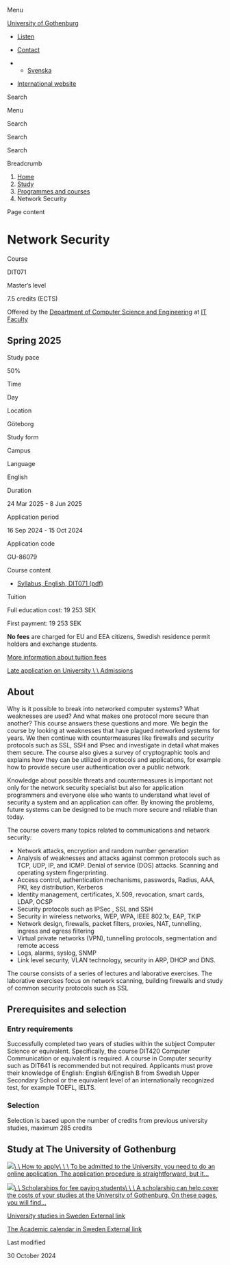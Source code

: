 Menu

[University of Gothenburg](/en)

- [Listen](//app-eu.readspeaker.com/cgi-bin/rsent?customerid=9467&lang=en_uk&readclass=region--content&url=https%3A%2F%2Fwww.gu.se%2Fen%2Fstudy-gothenburg%2Fnetwork-security-dit071 "Listen with ReadSpeaker")

- [Contact](/en/contact)

- - [Svenska](/studera/hitta-utbildning/network-security-dit071)
- [International website](/en/study-gothenburg/network-security-dit071)

Search


Menu


Search


Search

Search

Breadcrumb

1. [Home](/en)
2. [Study](/en/study-in-gothenburg)
3. [Programmes and courses](/en/study-in-gothenburg/study-options)
4. Network Security


Page content

# Network Security

Course


DIT071


Master’s level



7.5 credits (ECTS)



Offered by the
[Department of Computer Science and Engineering](https://www.gu.se/en/computer-science-engineering)
at
[IT Faculty](https://www.gu.se/en/it-faculty)

## Spring 2025

Study pace


50%

Time


Day

Location


Göteborg

Study form


Campus

Language


English

Duration


24 Mar 2025
\- 8 Jun 2025

Application period


16 Sep 2024
\- 15 Oct 2024

Application code


GU-86079

Course content


- [Syllabus, English, DIT071 (pdf)](https://kursplaner.gu.se/pdf/kurs/en/DIT071)


Tuition


Full education cost: 19 253 SEK

First payment: 19 253 SEK

**No fees** are charged for EU and EEA citizens, Swedish residence permit holders and exchange students.

[More information about tuition fees](https://www.gu.se/en/study-in-gothenburg/apply/tuition-fees)

[Late application on University \\
\\
Admissions](https://www.universityadmissions.se/intl/addtobasket?id=GU-86079&period=VT+2025)

## About

Why is it possible to break into networked computer systems? What weaknesses are used? And what makes one protocol more secure than another? This course answers these questions and more. We begin the course by looking at weaknesses that have plagued networked systems for years. We then continue with countermeasures like firewalls and security protocols such as SSL, SSH and IPsec and investigate in detail what makes them secure. The course also gives a survey of cryptographic tools and explains how they can be utilized in protocols and applications, for example how to provide secure user authentication over a public network.

Knowledge about possible threats and countermeasures is important not only for the network security specialist but also for application programmers and everyone else who wants to understand what level of security a system and an application can offer. By knowing the problems, future systems can be designed to be much more secure and reliable than today.

The course covers many topics related to communications and network security:

- Network attacks, encryption and random number generation
- Analysis of weaknesses and attacks against common protocols such as TCP, UDP, IP, and ICMP. Denial of service (DOS) attacks. Scanning and operating system fingerprinting.
- Access control, authentication mechanisms, passwords, Radius, AAA, PKI, key distribution, Kerberos
- Identity management, certificates, X.509, revocation, smart cards, LDAP, OCSP
- Security protocols such as IPSec , SSL and SSH
- Security in wireless networks, WEP, WPA, IEEE 802.1x, EAP, TKIP
- Network design, firewalls, packet filters, proxies, NAT, tunnelling, ingress and egress filtering
- Virtual private networks (VPN), tunnelling protocols, segmentation and remote access
- Logs, alarms, syslog, SNMP
- Link level security, VLAN technology, security in ARP, DHCP and DNS.

The course consists of a series of lectures and laborative exercises. The laborative exercises focus on network scanning, building firewalls and study of common security protocols such as SSL

## Prerequisites and selection

### Entry requirements

Successfully completed two years of studies within the subject Computer Science or equivalent. Specifically, the course DIT420 Computer Communication or equivalent is required. A course in Computer security such as DIT641 is recommended but not required. Applicants must prove their knowledge of English: English 6/English B from Swedish Upper Secondary School or the equivalent level of an internationally recognized test, for example TOEFL, IELTS.

### Selection

Selection is based upon the number of credits from previous university studies, maximum 285 credits

## Study at The University of Gothenburg

[![](/sites/default/files/dynamic-image/dynamic_image_2188_218/public/2020-03/cytonn-photography-ZJEKICY5EXY-unsplash.jpg?media_id=2553&width=1904&height=208)\\
\\
How to apply\\
\\
\\
To be admitted to the University, you need to do an online application. The application procedure is straightforward, but it…](/en/study-in-gothenburg/apply)

[![](/sites/default/files/dynamic-image/dynamic_image_2188_218/public/2024-01/GU-7.jpg?media_id=95188&width=1904&height=208)\\
\\
Scholarships for fee paying students\\
\\
\\
A scholarship can help cover the costs of your studies at the University of Gothenburg. On these pages, you will find…](/en/study-in-gothenburg/apply/scholarships-for-fee-paying-students)

[University studies in Sweden External link](https://www.gu.se/en/study-in-gothenburg/before-you-arrive/university-studies-in-sweden "External link")

[The Academic calendar in Sweden External link](https://www.gu.se/en/study-in-gothenburg/when-you-are-here/academic-calendar "External link")

Last modified


30 October 2024